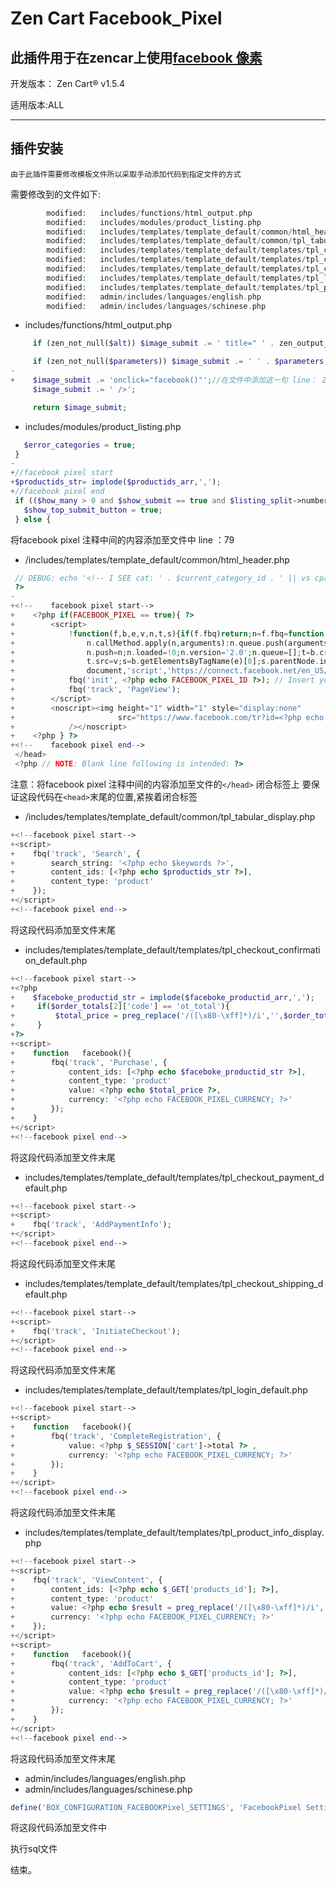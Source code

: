 Zen Cart Facebook_Pixel
===============

此插件用于在zencar上使用[facebook 像素](https://www.facebook.com/business/help/742478679120153)
--------------------

开发版本：
Zen Cart&reg; v1.5.4

适用版本:ALL

--------------------


插件安装
------------

`由于此插件需要修改模板文件所以采取手动添加代码到指定文件的方式`

需要修改到的文件如下:
```php
        modified:   includes/functions/html_output.php
        modified:   includes/modules/product_listing.php
        modified:   includes/templates/template_default/common/html_header.php
        modified:   includes/templates/template_default/common/tpl_tabular_display.php
        modified:   includes/templates/template_default/templates/tpl_checkout_confirmation_default.php
        modified:   includes/templates/template_default/templates/tpl_checkout_payment_default.php
        modified:   includes/templates/template_default/templates/tpl_checkout_shipping_default.php
        modified:   includes/templates/template_default/templates/tpl_login_default.php
        modified:   includes/templates/template_default/templates/tpl_product_info_display.php
        modified:   admin/includes/languages/english.php
        modified:   admin/includes/languages/schinese.php
```

- includes/functions/html_output.php
```php
     if (zen_not_null($alt)) $image_submit .= ' title=" ' . zen_output_string($alt) . ' "';

     if (zen_not_null($parameters)) $image_submit .= ' ' . $parameters;
-
+    $image_submit .= 'onclick="facebook()"';//在文件中添加这一句 line： 276
     $image_submit .= ' />';

     return $image_submit;

```
- includes/modules/product_listing.php
```php
   $error_categories = true;
 }
-
+//facebook pixel start
+$productids_str= implode($productids_arr,',');
+//facebook pixel end
 if (($how_many > 0 and $show_submit == true and $listing_split->number_of_rows > 0) and (PRODUCT_LISTING_MULTIPLE_ADD_TO_CART == 1 or  PRODUCT_LISTING_MULTIPLE_ADD_TO_CART == 3) ) {
   $show_top_submit_button = true;
 } else {
```
将facebook pixel 注释中间的内容添加至文件中  line ：79

- /includes/templates/template_default/common/html_header.php
```php
 // DEBUG: echo '<!-- I SEE cat: ' . $current_category_id . ' || vs cpath: ' . $cPath . ' || page: ' . $current_page . ' || template: ' . $current_template . ' || main = ' . ($this_is_home_page ? 'YES' : 'NO') . ' -->';
 ?>
-
+<!--    facebook pixel start-->
+    <?php if(FACEBOOK_PIXEL == true){ ?>
+        <script>
+            !function(f,b,e,v,n,t,s){if(f.fbq)return;n=f.fbq=function(){n.callMethod?
+                n.callMethod.apply(n,arguments):n.queue.push(arguments)};if(!f._fbq)f._fbq=n;
+                n.push=n;n.loaded=!0;n.version='2.0';n.queue=[];t=b.createElement(e);t.async=!0;
+                t.src=v;s=b.getElementsByTagName(e)[0];s.parentNode.insertBefore(t,s)}(window,
+                document,'script','https://connect.facebook.net/en_US/fbevents.js');
+            fbq('init', <?php echo FACEBOOK_PIXEL_ID ?>); // Insert your pixel ID here.
+            fbq('track', 'PageView');
+        </script>
+        <noscript><img height="1" width="1" style="display:none"
+                       src="https://www.facebook.com/tr?id=<?php echo FACEBOOK_PIXEL_ID ?>&ev=PageView&noscript=1"
+            /></noscript>
+    <?php } ?>
+<!--    facebook pixel end-->
 </head>
 <?php // NOTE: Blank line following is intended: ?>

```
注意：将facebook pixel 注释中间的内容添加至文件的`</head>` 闭合标签上 要保证这段代码在`<head>`末尾的位置,紧挨着闭合标签

- /includes/templates/template_default/common/tpl_tabular_display.php
```php
+<!--facebook pixel start-->
+<script>
+    fbq('track', 'Search', {
+        search_string: '<?php echo $keywords ?>',
+        content_ids: [<?php echo $productids_str ?>],
+        content_type: 'product'
+    });
+</script>
+<!--facebook pixel end-->

```
将这段代码添加至文件末尾

- includes/templates/template_default/templates/tpl_checkout_confirmation_default.php
```php
+<!--facebook pixel start-->
+<?php
+    $faceboke_productid_str = implode($faceboke_productid_arr,',');
+     if($order_totals[2]['code'] == 'ot_total'){
+         $total_price = preg_replace('/([\x80-\xff]*)/i','',$order_totals[2]['text']);
+     }
+?>
+<script>
+    function   facebook(){
+        fbq('track', 'Purchase', {
+            content_ids: [<?php echo $faceboke_productid_str ?>],
+            content_type: 'product'
+            value: <?php echo $total_price ?>,
+            currency: '<?php echo FACEBOOK_PIXEL_CURRENCY; ?>'
+        });
+    }
+</script>
+<!--facebook pixel end-->

```
将这段代码添加至文件末尾

-  includes/templates/template_default/templates/tpl_checkout_payment_default.php
```php
+<!--facebook pixel start-->
+<script>
+    fbq('track', 'AddPaymentInfo');
+</script>
+<!--facebook pixel end-->
```
将这段代码添加至文件末尾

- includes/templates/template_default/templates/tpl_checkout_shipping_default.php
```php
+<!--facebook pixel start-->
+<script>
+    fbq('track', 'InitiateCheckout');
+</script>
+<!--facebook pixel end-->
```
将这段代码添加至文件末尾

- includes/templates/template_default/templates/tpl_login_default.php
```php
+<!--facebook pixel start-->
+<script>
+    function   facebook(){
+        fbq('track', 'CompleteRegistration', {
+            value: <?php $_SESSION['cart']->total ?> ,
+            currency: '<?php echo FACEBOOK_PIXEL_CURRENCY; ?>'
+        });
+    }
+</script>
+<!--facebook pixel end-->
```
将这段代码添加至文件末尾

- includes/templates/template_default/templates/tpl_product_info_display.php
```php
+<!--facebook pixel start-->
+<script>
+    fbq('track', 'ViewContent', {
+        content_ids: [<?php echo $_GET['products_id']; ?>],
+        content_type: 'product'
+        value: <?php echo $result = preg_replace('/([\x80-\xff]*)/i','',zen_get_products_display_price((int)$_GET['products_id'])); ?>,
+        currency: '<?php echo FACEBOOK_PIXEL_CURRENCY; ?>'
+    });
+</script>
+<script>
+    function   facebook(){
+        fbq('track', 'AddToCart', {
+            content_ids: [<?php echo $_GET['products_id']; ?>],
+            content_type: 'product'
+            value: <?php echo $result = preg_replace('/([\x80-\xff]*)/i','',zen_get_products_display_price((int)$_GET['products_id'])); ?>,
+            currency: '<?php echo FACEBOOK_PIXEL_CURRENCY; ?>'
+        });
+    }
+</script>
+<!--facebook pixel end-->
```
将这段代码添加至文件末尾

- admin/includes/languages/english.php
- admin/includes/languages/schinese.php
```php
define('BOX_CONFIGURATION_FACEBOOKPixel_SETTINGS', 'FacebookPixel Settings');
```
将这段代码添加至文件中

执行sql文件

结束。

